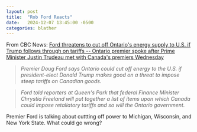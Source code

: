 ```yaml
---
layout: post
title:  "Rob Ford Reacts"
date:   2024-12-07 13:45:00 -0500
categories: blather
---
```

From CBC News: [Ford threatens to cut off Ontario's energy supply to U.S. if Trump follows through on tariffs -- Ontario premier spoke after Prime Minister Justin Trudeau met with Canada's premiers Wednesday](https://www.cbc.ca/news/canada/toronto/doug-ford-ontario-premiers-meet-justin-trudeau-1.7407948)

>*Premier Doug Ford says Ontario could cut off energy to the U.S. if president-elect Donald Trump makes good on a threat to impose steep tariffs on Canadian goods.*

>*Ford told reporters at Queen's Park that federal Finance Minister Chrystia Freeland will put together a list of items upon which Canada could impose retaliatory tariffs and so will the Ontario government.*

Premier Ford is talking about cuttting off power to Michigan, Wisconsin, and New York State.  What could go wrong?
